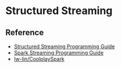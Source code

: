 # Structured Streaming

## Reference

- [Structured Streaming Programming Guide](https://spark.apache.org/docs/latest/structured-streaming-programming-guide.html)
- [Spark Streaming Programming Guide](https://spark.apache.org/docs/latest/streaming-programming-guide.html)
- [lw-lin/CoolplaySpark](https://github.com/lw-lin/CoolplaySpark)